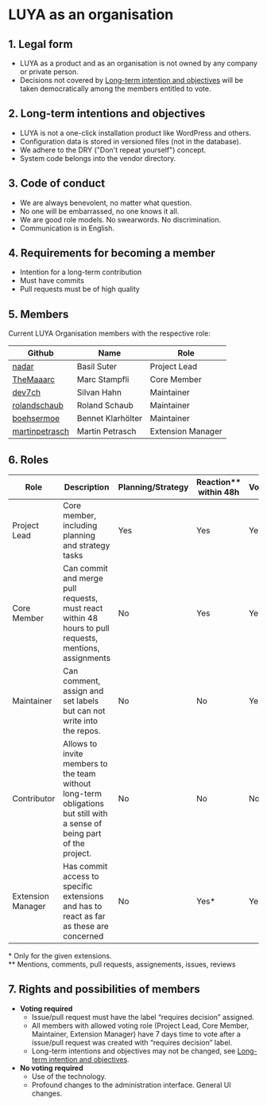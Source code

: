 # LUYA as an organisation

## 1. Legal form

+ LUYA as a product and as an organisation is not owned by any company or private person.
+ Decisions not covered by [Long-term intention and objectives](#2-long-term-intention-and-objectives) will be taken democratically among the members entitled to vote.

## 2. Long-term intentions and objectives

+ LUYA is not a one-click installation product like WordPress and others.
+ Configuration data is stored in versioned files (not in the database).
+ We adhere to the DRY ("Don't repeat yourself") concept.
+ System code belongs into the vendor directory.

## 3. Code of conduct

+ We are always benevolent, no matter what question.
+ No one will be embarrassed, no one knows it all.
+ We are good role models. No swearwords. No discrimination.
+ Communication is in English.

## 4. Requirements for becoming a member

+ Intention for a long-term contribution
+ Must have commits
+ Pull requests must be of high quality

## 5. Members

Current LUYA Organisation members with the respective role:

|Github|Name|Role
|------|----|----
|[nadar](https://github.com/nadar)|Basil Suter|Project Lead
|[TheMaaarc](https://github.com/TheMaaarc)|Marc Stampfli|Core Member
|[dev7ch](https://github.com/dev7ch)|Silvan Hahn|Maintainer
|[rolandschaub](https://github.com/rolandschaub)|Roland Schaub|Maintainer
|[boehsermoe](https://github.com/boehsermoe)|Bennet Klarhölter|Maintainer
|[martinpetrasch](https://github.com/martinpetrasch)|Martin Petrasch|Extension Manager

## 6. Roles

|Role|Description|Planning/Strategy|Reaction** within 48h|Voting|Commit Access/PR
|-----|------------|----------------|--------------|------|----------------
|Project Lead|Core member, including planning and strategy tasks|Yes|Yes|Yes|Yes
|Core Member|Can commit and merge pull requests, must react within 48 hours to pull requests, mentions, assignments|No|Yes|Yes|Yes
|Maintainer|Can comment, assign and set labels but can not write into the repos.|No|No|Yes|No
|Contributor|Allows to invite members to the team without long-term obligations but still with a sense of being part of the project.|No|No|No|No
|Extension Manager|Has commit access to specific extensions and has to react as far as these are concerned|No|Yes*|Yes|Yes*

\* Only for the given extensions.  
\*\* Mentions, comments, pull requests, assignements, issues, reviews

## 7. Rights and possibilities of members

+ **Voting required**
  + Issue/pull request must have the label “requires decision” assigned.
  + All members with allowed voting role (Project Lead, Core Member, Maintainer, Extension Manager) have 7 days time to vote after a issue/pull request was created with “requires decision” label.
  + Long-term intentions and objectives may not be changed, see [Long-term intention and objectives](#2-long-term-intention-and-objectives).
+ **No voting required**
  + Use of the technology.
  + Profound changes to the administration interface. General UI changes.
